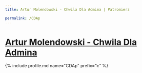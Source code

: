 ```yaml
---
title: Artur Molendowski - Chwila Dla Admina | Patromierz

permalink: /CDAp
---
```


# [Artur Molendowski - Chwila Dla Admina](https://patronite.pl/CDAp)

{% include profile.md name="CDAp" prefix="c" %}
